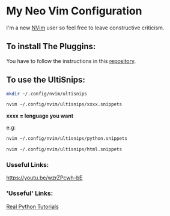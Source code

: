 # My Neo Vim Configuration
I'm a new [NVim](https://neovim.io) user so feel free to leave constructive criticism.

## To install The Pluggins:
You have to follow the instructions in this [repository](https://github.com/junegunn/vim-plug).

## To use the UltiSnips:
 ```bash 
mkdir ~/.config/nvim/ultisnips
``` 

```bash
nvim ~/.config/nvim/ultisnips/xxxx.snippets 
```

**xxxx = lenguage you want**

e.g:
  ```bash
  nvim ~/.config/nvim/ultisnips/python.snippets
  ```  
 
 ```bash
 nvim ~/.config/nvim/ultisnips/html.snippets
 ```


### Usseful Links:
https://youtu.be/wzrZPcwh-bE

### 'Usseful' Links:
[Real Python Tutorials](https://realpython.com/vim-and-python-a-match-made-in-heaven/)


